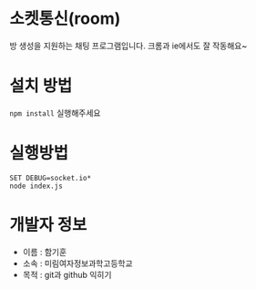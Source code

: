 소켓통신(room)
===============
방 생성을 지원하는 채팅 프로그램입니다.
크롬과 ie에서도 잘 작동해요~

# 설치 방법
`npm install` 실행해주세요

# 실행방법
```
SET DEBUG=socket.io*
node index.js
```

# 개발자 정보
* 이름 : 함기훈
* 소속 : 미림여자정보과학고등학교
* 목적 : git과 github 익히기
